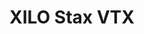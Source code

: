---
color: green
category: Video Transmitters
group: undefined
visible: true
order: 3
title: XILO Stax VTX
link: https://www.getfpv.com/xilo-stax-5-8ghz-fpv-video-transmitter-25-600mw.html
img: /uploads/builds/5inch-beginner/video-transmitters-xilo-stax-vtx.png
text: Again, as with the ESC and FC from XILO, you have a whole tutorial to go along with connecting them up. Decent output power and quality for the price
info: 
  - $22.99
  - 600mW
  - MMCX
  - 30x30
---